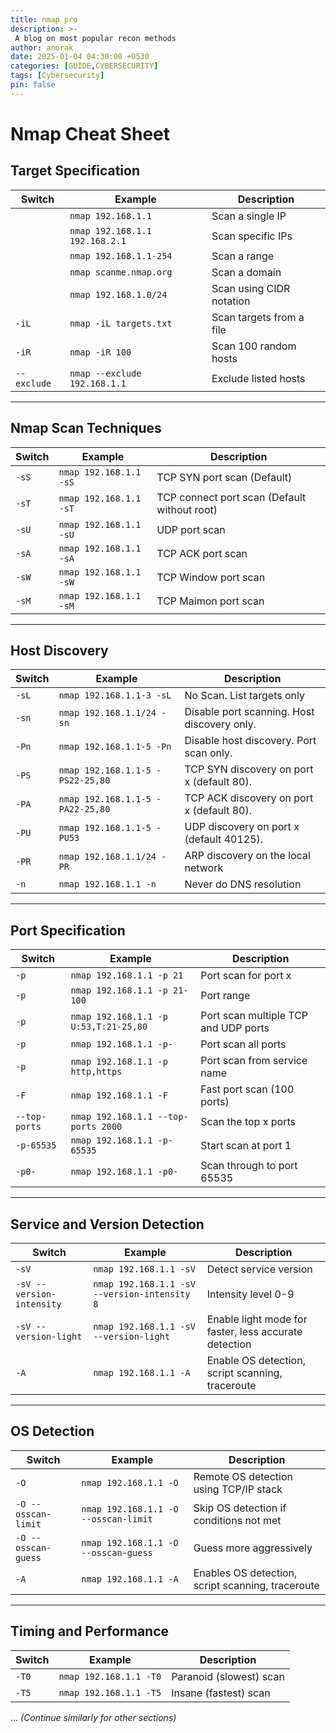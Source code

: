 ```yaml
---
title: nmap pro
description: >-
 A blog on most popular recon methods
author: anorak
date: 2025-01-04 04:30:00 +0530
categories: [GUIDE,CYBERSECURITY]
tags: [Cybersecurity]
pin: false
---
```


# Nmap Cheat Sheet

## Target Specification

| Switch   | Example                          | Description                         |
|----------|----------------------------------|-------------------------------------|
|          | `nmap 192.168.1.1`              | Scan a single IP                   |
|          | `nmap 192.168.1.1 192.168.2.1`  | Scan specific IPs                  |
|          | `nmap 192.168.1.1-254`          | Scan a range                       |
|          | `nmap scanme.nmap.org`          | Scan a domain                      |
|          | `nmap 192.168.1.0/24`           | Scan using CIDR notation           |
| `-iL`    | `nmap -iL targets.txt`          | Scan targets from a file           |
| `-iR`    | `nmap -iR 100`                  | Scan 100 random hosts              |
| `--exclude` | `nmap --exclude 192.168.1.1` | Exclude listed hosts               |

---

## Nmap Scan Techniques

| Switch | Example                   | Description                                |
|--------|---------------------------|--------------------------------------------|
| `-sS`  | `nmap 192.168.1.1 -sS`   | TCP SYN port scan (Default)               |
| `-sT`  | `nmap 192.168.1.1 -sT`   | TCP connect port scan (Default without root) |
| `-sU`  | `nmap 192.168.1.1 -sU`   | UDP port scan                             |
| `-sA`  | `nmap 192.168.1.1 -sA`   | TCP ACK port scan                         |
| `-sW`  | `nmap 192.168.1.1 -sW`   | TCP Window port scan                      |
| `-sM`  | `nmap 192.168.1.1 -sM`   | TCP Maimon port scan                      |

---

## Host Discovery

| Switch | Example                                  | Description                            |
|--------|------------------------------------------|----------------------------------------|
| `-sL`  | `nmap 192.168.1.1-3 -sL`                | No Scan. List targets only            |
| `-sn`  | `nmap 192.168.1.1/24 -sn`               | Disable port scanning. Host discovery only. |
| `-Pn`  | `nmap 192.168.1.1-5 -Pn`                | Disable host discovery. Port scan only. |
| `-PS`  | `nmap 192.168.1.1-5 -PS22-25,80`        | TCP SYN discovery on port x (default 80). |
| `-PA`  | `nmap 192.168.1.1-5 -PA22-25,80`        | TCP ACK discovery on port x (default 80). |
| `-PU`  | `nmap 192.168.1.1-5 -PU53`              | UDP discovery on port x (default 40125). |
| `-PR`  | `nmap 192.168.1.1/24 -PR`               | ARP discovery on the local network     |
| `-n`   | `nmap 192.168.1.1 -n`                   | Never do DNS resolution                |

---

## Port Specification

| Switch       | Example                                         | Description                                |
|--------------|-------------------------------------------------|--------------------------------------------|
| `-p`         | `nmap 192.168.1.1 -p 21`                       | Port scan for port x                      |
| `-p`         | `nmap 192.168.1.1 -p 21-100`                   | Port range                                |
| `-p`         | `nmap 192.168.1.1 -p U:53,T:21-25,80`          | Port scan multiple TCP and UDP ports      |
| `-p`         | `nmap 192.168.1.1 -p-`                         | Port scan all ports                       |
| `-p`         | `nmap 192.168.1.1 -p http,https`               | Port scan from service name               |
| `-F`         | `nmap 192.168.1.1 -F`                          | Fast port scan (100 ports)                |
| `--top-ports`| `nmap 192.168.1.1 --top-ports 2000`            | Scan the top x ports                      |
| `-p-65535`   | `nmap 192.168.1.1 -p-65535`                    | Start scan at port 1                      |
| `-p0-`       | `nmap 192.168.1.1 -p0-`                        | Scan through to port 65535                |

---

## Service and Version Detection

| Switch                 | Example                                      | Description                                           |
|------------------------|----------------------------------------------|-------------------------------------------------------|
| `-sV`                 | `nmap 192.168.1.1 -sV`                      | Detect service version                               |
| `-sV --version-intensity` | `nmap 192.168.1.1 -sV --version-intensity 8` | Intensity level 0-9                                  |
| `-sV --version-light`  | `nmap 192.168.1.1 -sV --version-light`       | Enable light mode for faster, less accurate detection |
| `-A`                  | `nmap 192.168.1.1 -A`                       | Enable OS detection, script scanning, traceroute     |

---

## OS Detection

| Switch                 | Example                                      | Description                                  |
|------------------------|----------------------------------------------|----------------------------------------------|
| `-O`                  | `nmap 192.168.1.1 -O`                       | Remote OS detection using TCP/IP stack       |
| `-O --osscan-limit`   | `nmap 192.168.1.1 -O --osscan-limit`         | Skip OS detection if conditions not met      |
| `-O --osscan-guess`   | `nmap 192.168.1.1 -O --osscan-guess`         | Guess more aggressively                      |
| `-A`                  | `nmap 192.168.1.1 -A`                       | Enables OS detection, script scanning, traceroute |

---

## Timing and Performance

| Switch    | Example                     | Description                                 |
|-----------|-----------------------------|---------------------------------------------|
| `-T0`     | `nmap 192.168.1.1 -T0`     | Paranoid (slowest) scan                     |
| `-T5`     | `nmap 192.168.1.1 -T5`     | Insane (fastest) scan                       |

... *(Continue similarly for other sections)*
